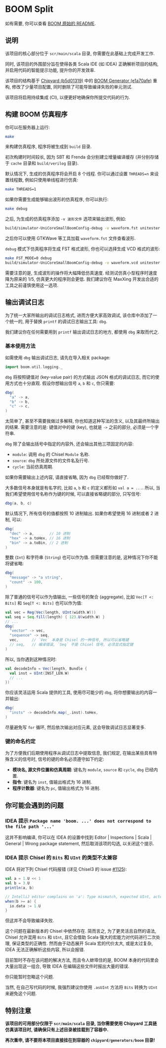 # BOOM Split

如有需要, 你可以查看 [BOOM 原始的 README](README.BOOM.md).

## 说明

该项目的核心部分位于 `scr/main/scala` 目录, 你需要在此基础上完成开发工作.

同时, 该项目的外围部分旨在使得各类 Scala IDE (如 IDEA) 正确解析项目的结构, 并启用代码的智能提示功能, 提升你的开发效率.

该项目的结构基于 [Chipyard (b5d01319)](https://github.com/ucb-bar/chipyard/tree/b5d013190d637e634113cb5179f8c8885df1945a) 中的 [BOOM Generator (e1a70afe)](https://github.com/riscv-boom/riscv-boom/tree/e1a70afed7de77f6ba9f6e501de71f7f41afc47c) 重构, 修改了少量项目配置, 同时删除了可能导致编译失败的单元测试.

该项目将启用持续集成 (CI), 以便更好地确保你所提交代码的行为.

## 构建 BOOM 仿真程序

你可以在服务器上运行:

```sh
make
```

来构建仿真程序, 程序将被生成到 `build` 目录.

初次构建时时间较长, 因为 SBT 和 Frenda 会分别建立增量编译缓存 (并分别存储于 `cache` 目录和 `build/verilog` 目录).

默认情况下, 生成的仿真程序将会开启 8 个线程. 你可以通过设置 `THREADS=n` 来设置线程数, 例如只使用单线程进行仿真:

```sh
make THREADS=1
```

如果你需要生成能够输出波形的仿真程序, 你可以执行:

```sh
make debug
```

之后, 为生成的仿真程序添加 `-v 波形文件` 选项来输出波形, 例如:

```sh
build/simulator-UniCoreSmallBoomConfig-debug -v waveform.fst unitester
```

之后你可以使用 GTKWave 等工具加载 `waveform.fst` 文件查看波形.

`debug` 模式下仿真程序将生成 FST 格式波形, 你也可以选择生成 VCD 格式的波形:

```sh
make FST_MODE=0 debug
build/simulator-UniCoreSmallBoomConfig-debug -v waveform.vcd unitester
```

需要注意的是, 生成波形的操作将大幅降低仿真速度. 经测试仿真小型程序时速度降为原来的 1/5, 仿真更大的程序则会更低. 我们建议你在 MaxXing 开发出合适的工具之前谨慎使用这一选项.

## 输出调试日志

为了统一大家所输出的调试日志格式, 进而方便大家高效调试, 该仓库中添加了一个统一的, 用于替换 `printf` 的调试日志输出工具: `dbg`.

我们建议你在任何需要用到 `printf` 输出调试日志的地方, 都使用 `dbg` 来取而代之.

### 基本使用方法

如需使用 `dbg` 输出调试日志, 请先在导入相关 package:

```scala
import boom.util.logging._
```

`dbg` 将按照键值对 (key-value pair) 的方式输出 JSON 格式的调试日志, 而它的使用方式也十分直观. 假设你想输出信号 `a`, `b` 和 `c`, 你只需要:

```scala
dbg(
  "a" -> a,
  "b" -> b,
  "c" -> c,
)
```

太简单了, 甚至不需要我做过多解释, 你也知道这种写法的含义, 以及其最终所输出的结果. 需要注意的是: 键值对中的键 (key), 也就是 `->` 之前的部分, 必须是一个字符串.

`dbg` 除了会输出括号中指定的内容外, 还会输出其他三项固定的内容:

* `module`: 调用 `dbg` 的 Chisel `Module` 名称.
* `source`: `dbg` 所处源文件的文件名及行号.
* `cycle`: 当前仿真周期.

如果你需要输出上述内容, 请直接省略, 因为 `dbg` 已经帮你做好了.

大多数信号本身就是有名字的, 比如 `a`, `b` 和 `c` 的定义都形如 `val a = ...`. 所以, 当我们希望使用信号名称作为键的时候, 可以直接省略键的部分, 只写信号:

```scala
dbg(a, b, c)
```

默认情况下, 所有信号的值都按照 10 进制输出. 如果你希望使用 16 进制或者 2 进制, 可以:

```scala
dbg(
  "dec" -> a,       // 10 进制
  "hex" -> a.toHex, // 16 进制
  "bin" -> a.toBin, // 2 进制
)
```

整数 (`Int`) 和字符串 (`String`) 也可以作为值. 但需要注意的是, 这种情况下你不能将键省略:

```scala
dbg(
  "message" -> "a string",
  "count" -> 100,
)
```

除了普通的信号可以作为值输出, 一些信号的聚合 (aggregate), 比如 `Vec[T <: Bits]` 和 `Seq[T <: Bits]` 也可以作为值:

```scala
val vec = Reg(Vec(length, UInt(width.W)))
val seq = Seq.fill(length) { 123.U(width.W) }
// ...
dbg(
  "vector" -> vec,
  "sequence" -> seq,
  vec,      // `Vec` 本身是 Chisel 的一种信号, 所以可以省略键
  // seq,   // 编译错误, `Seq` 不是 Chisel 信号, 必须显式指定键
)
```

所以, 当你遇到这种情况时:

```scala
val decodeInfo = Vec(length, Bundle {
  val inst = UInt(INST_LEN.W)
  // ...
})
```

你应该灵活运用 Scala 提供的工具, 使用尽可能少的 `dbg`, 将你想要输出的内容一并输出:

```scala
dbg(
  "insts" -> decodeInfo.map(_.inst).toHex,
)
```

尽量避免写 `for` 循环, 然后依次输出对应元素, 这会导致调试日志显著变多.

### 键的命名约定

为了方便我们后期使用程序从调试日志中提取信息, 我们规定, 在输出某些具有特殊含义的信号时, 信号的键的命名必须遵守如下约定:

* **模块名, 源文件位置和仿真周期**: 键名为 `module`, `source` 和 `cycle`, `dbg` 已经内置.
* **指令**: 键名为 `inst`, 值输出格式为 16 进制.
* **程序计数器**: 键名为 `pc`, 值输出格式为 16 进制.

## 你可能会遇到的问题

### IDEA 提示 `Package name 'boom. ...' does not correspond to the file path '...'`

这并不影响编译, 你可以在 IDEA 的设置中找到 Editor | Inspections | Scala | General | Wrong package statement, 然后取消该项的勾选, 以关闭这个提示.

### IDEA 提示 Chisel 的 `Bits` 和 `UInt` 的类型不太兼容

IDEA 将对下列 Chisel 代码报错 (详见 Chisel3 的 issue [#1125](https://github.com/chipsalliance/chisel3/issues/1125)):

```scala
val a = 1.U << 1
val b = 3.U
println(a, b)

// IntelliJ editor complains on 'a': Type mismatch, expected UInt, actual: Bits
when(b >= a) {
  io.data := 1.U
}
```

但这并不会导致编译失败.

这个问题在最新版本的 Chisel 中依然存在. 简而言之, 为了更灵活且自然的语法, Chisel 允许混用 `Bits` 和 `UInt`, 且它会借助 Scala 强大的宏能力对代码进行二次处理, 保证类型的正确性. 然而由于动态展开 Scala 宏的代价太大, 或是太过复杂, IDEA 无法正确解析这些内容, 所以会报错.

目前暂时不存在该问题的解决方法, 而且令人蚌埠住的是, BOOM 本身的代码里会大量出现这一组合, 导致 IDEA 在编辑这些文件时报出大量的错误.

你只能暂时忽略这个问题.

当然, 在自己写代码的时候, 我强烈建议你使用 `.asUInt` 方法将 `Bits` 转换为 `UInt` 来避免这个问题.

## 特别注意

**该项目的可用部分仅限于 `scr/main/scala` 目录, 当你需要使用 Chipyard 工具链仿真该项目时, 请确保只有上述目录被挂载到了容器中.**

**再次重申, 请不要将本项目直接挂在到容器的 `chipyard/generators/boom` 目录!**
